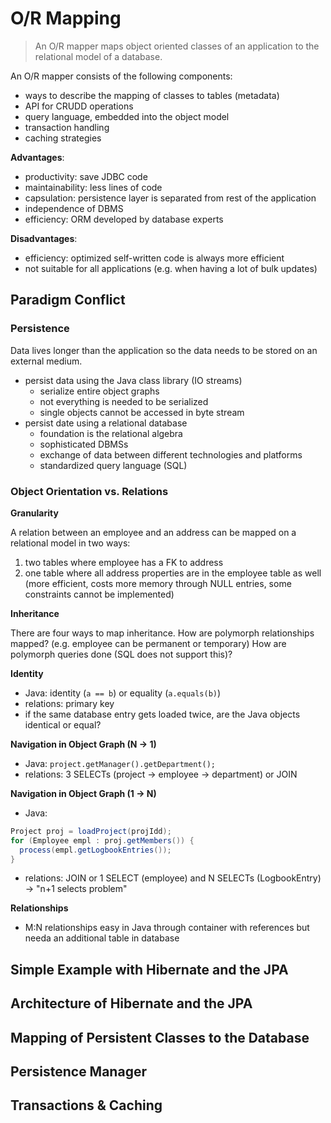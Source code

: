 # O/R Mapping
> An O/R mapper maps object oriented classes of an application to the relational model of a database.
> 
An O/R mapper consists of the following components:
* ways to describe the mapping of classes to tables (metadata)
* API for CRUDD operations
* query language, embedded into the object model
* transaction handling
* caching strategies

**Advantages**:
* productivity: save JDBC code
* maintainability: less lines of code
* capsulation: persistence layer is separated from rest of the application
* independence of DBMS
* efficiency: ORM developed by database experts

**Disadvantages**:
* efficiency: optimized self-written code is always more efficient
* not suitable for all applications (e.g. when having a lot of bulk updates)

## Paradigm Conflict
### Persistence
Data lives longer than the application so the data needs to be stored on an external medium.
* persist data using the Java class library (IO streams)
  * serialize entire object graphs
  * not everything is needed to be serialized
  * single objects cannot be accessed in byte stream
* persist date using a relational database
  * foundation is the relational algebra
  * sophisticated DBMSs
  * exchange of data between different technologies and platforms
  * standardized query language (SQL)

### Object Orientation vs. Relations
**Granularity**

A relation between an employee and an address can be mapped on a relational model in two ways:
1. two tables where employee has a FK to address
2. one table where all address properties are in the employee table as well (more efficient, costs more memory through NULL entries, some constraints cannot be implemented)

**Inheritance**

There are four ways to map inheritance.
How are polymorph relationships mapped? (e.g. employee can be permanent or temporary)
How are polymorph queries done (SQL does not support this)?

**Identity**

* Java: identity (`a == b`) or equality (`a.equals(b)`)
* relations: primary key
* if the same database entry gets loaded twice, are the Java objects identical or equal?

**Navigation in Object Graph (N -> 1)**

* Java: `project.getManager().getDepartment();`
* relations: 3 SELECTs (project -> employee -> department) or JOIN

**Navigation in Object Graph (1 -> N)**

* Java:
```java
Project proj = loadProject(projIdd);
for (Employee empl : proj.getMembers()) {
  process(empl.getLogbookEntries());
}
```
* relations: JOIN or 1 SELECT (employee) and N SELECTs (LogbookEntry) -> "n+1 selects problem"

**Relationships**

* M:N relationships easy in Java through container with references but needa an additional table in database
## Simple Example with Hibernate and the JPA
## Architecture of Hibernate and the JPA
## Mapping of Persistent Classes to the Database
## Persistence Manager
## Transactions & Caching
